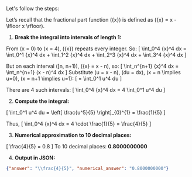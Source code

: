 Let's follow the steps:

Let’s recall that the fractional part function \(\{x\}\) is defined as \(\{x\} = x - \lfloor x \rfloor\).

1. **Break the integral into intervals of length 1:**

From \(x = 0\) to \(x = 4\), \(\{x\}\) repeats every integer. So:
\[
\int_0^4 \{x\}^4 dx = \int_0^1 \{x\}^4 dx + \int_1^2 \{x\}^4 dx + \int_2^3 \{x\}^4 dx + \int_3^4 \{x\}^4 dx
\]

But on each interval \([n, n+1)\), \(\{x\} = x - n\), so:
\[
\int_n^{n+1} \{x\}^4 dx = \int_n^{n+1} (x - n)^4 dx
\]
Substitute \(u = x - n\), \(du = dx\), \(x = n \implies u=0\), \(x = n+1 \implies u=1\):
\[
= \int_0^1 u^4 du
\]

There are 4 such intervals:
\[
\int_0^4 \{x\}^4 dx = 4 \int_0^1 u^4 du
\]

2. **Compute the integral:**

\[
\int_0^1 u^4 du = \left[ \frac{u^5}{5} \right]_{0}^{1} = \frac{1}{5}
\]

Thus,
\[
\int_0^4 \{x\}^4 dx = 4 \cdot \frac{1}{5} = \frac{4}{5}
\]

3. **Numerical approximation to 10 decimal places:**

\[
\frac{4}{5} = 0.8
\]
To 10 decimal places: **0.8000000000**

4. **Output in JSON:**

```json
{"answer": "\\frac{4}{5}", "numerical_answer": "0.8000000000"}
```